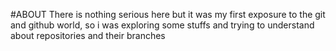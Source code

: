#ABOUT
There is nothing serious here but it was my first exposure to the git and github world, so i was exploring some stuffs and trying to understand about repositories and their branches

